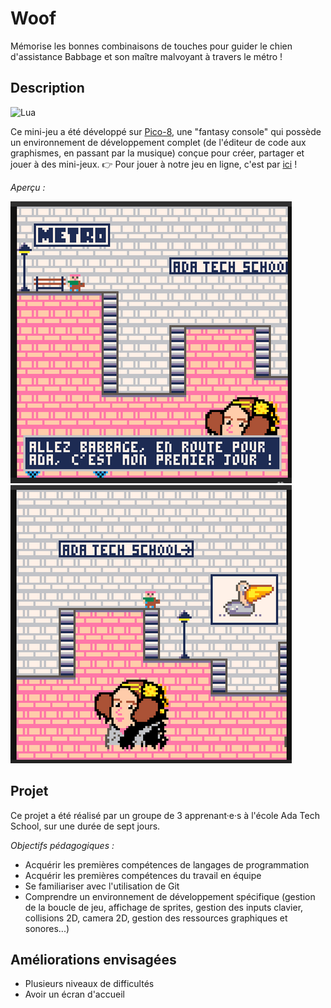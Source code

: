 # Woof

Mémorise les bonnes combinaisons de touches pour guider le chien d'assistance Babbage et son maître malvoyant à travers le métro !

## Description

![Lua](https://img.shields.io/badge/lua-%232C2D72.svg?style=for-the-badge&logo=lua&logoColor=white)

Ce mini-jeu a été développé sur [Pico-8](https://www.lexaloffle.com/pico-8.php), une "fantasy console" qui possède un environnement de développement complet (de l'éditeur de code aux graphismes, en passant par la musique) conçue pour créer, partager et jouer à des mini-jeux.
👉 Pour jouer à notre jeu en ligne, c'est par [ici](https://www.lexaloffle.com/bbs/?tid=54885) !

_Aperçu :_

![Capture d'écran 1](./captures/capture1.png)
![Capture d'écran 2](./captures/capture2.png)

## Projet

Ce projet a été réalisé par un groupe de 3 apprenant·e·s à l'école Ada Tech School, sur une durée de sept jours.

_Objectifs pédagogiques :_
* Acquérir les premières compétences de langages de programmation
* Acquérir les premières compétences du travail en équipe
* Se familiariser avec l'utilisation de Git
* Comprendre un environnement de développement spécifique (gestion de la boucle de jeu, affichage de sprites, gestion des inputs clavier, collisions 2D, camera 2D, gestion des ressources graphiques et sonores...)

## Améliorations envisagées

* Plusieurs niveaux de difficultés
* Avoir un écran d'accueil
